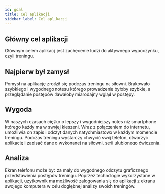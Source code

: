 ```yaml
---
id: goal
title: Cel aplikacji
sidebar_label: Cel aplikacji
---
```

## Główny cel aplikacji

Głównym celem aplikacji jest zachęcenie ludzi do aktywnego wypoczynku, czyli treningu.

## Najpierw był zamysł

Pomysł na aplikację zrodził się podczas treningu na siłowni. Brakowało szybkiego i wygodnego notesu którego prowadzenie byłoby szybkie, a przeglądanie postępów dawałoby miarodajny wgląd w postępy.

## Wygoda

W naszych czasach ciężko o lepszy i wygodniejszy notes niż smartphone którego każdy ma w swojej kieszeni. Wraz z połączeniem do internetu, umożliwia on zapis i odczyt danych natychmiastowo w każdym momencie treningu. Podczas treningu wystarczy chwycić swój telefon, otworzyć aplikację i zapisać dane o wykonanej na siłowni, serii ulubionego ćwiczenia. 

## Analiza

Ekran telefonu może być za mały do wygodnego odczytu graficznego przedstawienia postępów treningu. Poprzez technologie wykorzystane w aplikacji, użytkownik ma możliwość zalogowania się do aplikacji z ekranu swojego komputera w celu dogłębnej analizy swoich treningów. 
